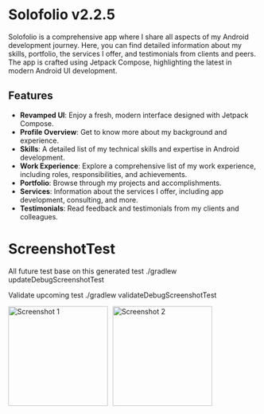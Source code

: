 ﻿# Solofolio v2.2.5
Solofolio is a comprehensive app where I share all aspects of my Android development journey. 
Here, you can find detailed information about my skills, portfolio, the services I offer, 
and testimonials from clients and peers. The app is crafted using Jetpack Compose,
highlighting the latest in modern Android UI development.

## Features
- **Revamped UI**: Enjoy a fresh, modern interface designed with Jetpack Compose.
- **Profile Overview**: Get to know more about my background and experience.
- **Skills**: A detailed list of my technical skills and expertise in Android development.
- **Work Experience**: Explore a comprehensive list of my work experience, including roles, responsibilities, and achievements.
- **Portfolio**: Browse through my projects and accomplishments.
- **Services**: Information about the services I offer, including app development, consulting, and more.
- **Testimonials**: Read feedback and testimonials from my clients and colleagues.

# ScreenshotTest
 All future test base on this generated test
./gradlew updateDebugScreenshotTest  

 Validate upcoming test
./gradlew validateDebugScreenshotTest


<div style="display: grid; grid-template-columns: repeat(3, 1fr); gap: 10px;">
    <img src="https://github.com/user-attachments/assets/a36ab4fd-1560-47ee-9d77-ccf5a4e6664a" alt="Screenshot 1" width="200"/>
    <img src="https://github.com/user-attachments/assets/f0a8f996-00c2-42c1-ab0d-82e05478a660" alt="Screenshot 2" width="200"/>
</div>
